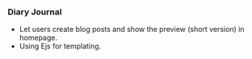 ### Diary Journal
* Let users create blog posts and show the preview (short version) in homepage.
* Using Ejs for templating.
